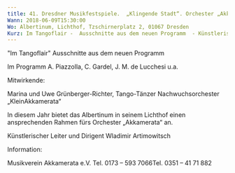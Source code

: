 ```yaml
---
title: 41. Dresdner Musikfestspiele.  „Klingende Stadt“. Orchester „Akkamerata“
Wann: 2018-06-09T15:30:00
Wo: Albertinum, Lichthof, Tzschirnerplatz 2, 01067 Dresden
Kurz: Im Tangoflair -  Ausschnitte aus dem neuen Programm  - Künstlerischer Leiter und Dirigent Wladimir Artimowitsch
---
```


"Im Tangoflair"
 Ausschnitte aus dem neuen Programm 

Im Programm  A. Piazzolla, C. Gardel, J. M. de Lucchesi u.a.


Mitwirkende:

Marina und Uwe Grünberger-Richter, Tango-Tänzer
Nachwuchsorchester „KleinAkkamerata“
  
In diesem  Jahr bietet das Albertinum in seinem  Lichthof einen ansprechenden Rahmen fürs  Orchester „Akkamerata“ an. 


Künstlerischer Leiter und Dirigent Wladimir Artimowitsch


Information:
 
Musikverein Akkamerata e.V.
Tel. 0173 – 593 7066Tel. 0351 – 41 71 882